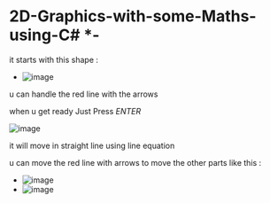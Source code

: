 # 2D-Graphics-with-some-Maths-using-C# *-

it starts with this shape :
- ![image](https://user-images.githubusercontent.com/83949402/117642439-8f6e3d80-b187-11eb-91b7-b1d2c517624b.png)

u can handle the red line with the arrows 

when u get ready Just Press *ENTER*

![image](https://user-images.githubusercontent.com/83949402/117642658-d5c39c80-b187-11eb-8335-62e874fe4e1f.png)

it will move in straight line using line equation 

u can move the red line with arrows to move the other parts like this : 
- ![image](https://user-images.githubusercontent.com/83949402/117643237-787c1b00-b188-11eb-9d39-1ee71fef2458.png)
- ![image](https://user-images.githubusercontent.com/83949402/117643288-8762cd80-b188-11eb-8de6-b7ba13a8507c.png)

